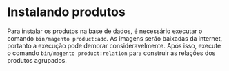 # Instalando produtos

Para instalar os produtos na base de dados, é necessário executar o comando `bin/magento product:add`.
As imagens serão baixadas da internet, portanto a execução pode demorar consideravelmente.
Após isso, execute o comando `bin/magento product:relation` para construir as relações dos produtos agrupados. 